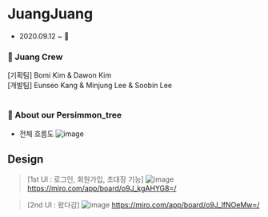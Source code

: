 #  JuangJuang
- 2020.09.12 ~ 🧡<br>

### 🔸 Juang Crew 
  [기획팀]
    Bomi Kim & Dawon Kim<br>
  [개발팀]
    Eunseo Kang & Minjung Lee & Soobin Lee<br><br>


### 🔸 About our Persimmon_tree  
  - 전체 흐름도 
  ![image](https://user-images.githubusercontent.com/62278377/99142290-f9a19c00-2696-11eb-9130-2bb7fc8e8e1d.png)

## Design
>[1st UI : 로그인, 회원가입, 초대장 기능]
![image](https://user-images.githubusercontent.com/62278377/99136278-5c7b3f00-2667-11eb-928f-7f03be28944e.png)
https://miro.com/app/board/o9J_kgAHYG8=/

>[2nd UI : 왔다감]
![image](https://user-images.githubusercontent.com/62278377/99900771-e2952680-2cf4-11eb-93cf-95919a1e9dc8.png)
https://miro.com/app/board/o9J_lfNOeMw=/
